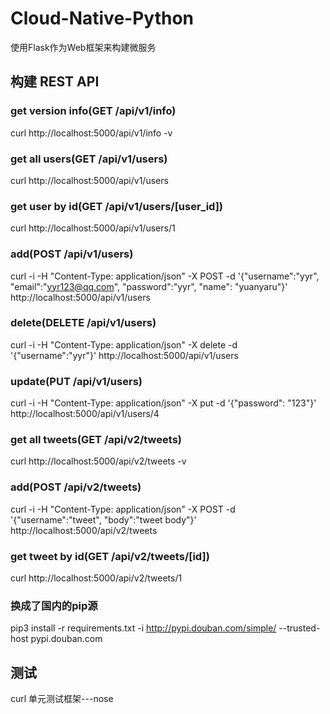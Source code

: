 # Cloud-Native-Python
使用Flask作为Web框架来构建微服务

## 构建 REST API
### get version info(GET /api/v1/info)
curl http://localhost:5000/api/v1/info -v

### get all users(GET /api/v1/users)
curl http://localhost:5000/api/v1/users

### get user by id(GET /api/v1/users/[user_id])
curl http://localhost:5000/api/v1/users/1

### add(POST /api/v1/users)
curl -i -H "Content-Type: application/json" -X POST -d '{"username":"yyr", "email":"yyr123@qq.com", "password":"yyr", "name": "yuanyaru"}' http://localhost:5000/api/v1/users

### delete(DELETE /api/v1/users)
curl -i -H "Content-Type: application/json" -X delete -d '{"username":"yyr"}' http://localhost:5000/api/v1/users

### update(PUT /api/v1/users)
curl -i -H "Content-Type: application/json" -X put -d '{"password": "123"}' http://localhost:5000/api/v1/users/4

### get all tweets(GET /api/v2/tweets)
curl http://localhost:5000/api/v2/tweets -v

### add(POST /api/v2/tweets)
curl -i -H "Content-Type: application/json" -X POST -d '{"username":"tweet", "body":"tweet body"}' http://localhost:5000/api/v2/tweets

### get tweet by id(GET /api/v2/tweets/[id])
curl http://localhost:5000/api/v2/tweets/1

### 换成了国内的pip源
pip3 install -r requirements.txt -i http://pypi.douban.com/simple/ --trusted-host pypi.douban.com

## 测试
curl
单元测试框架---nose